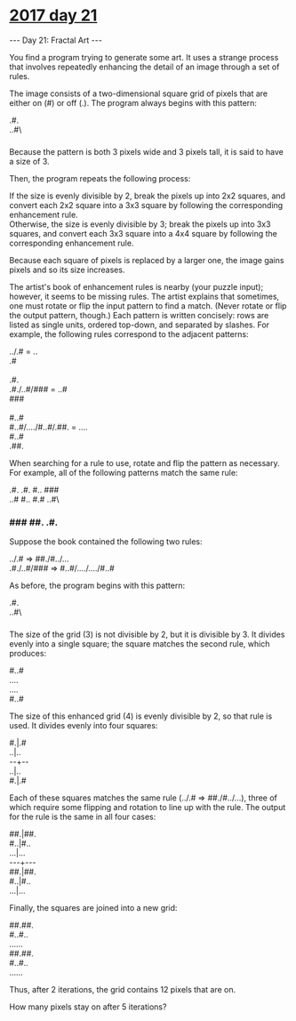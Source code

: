 # [2017 day 21](https://adventofcode.com/2017/day/21)

--- Day 21: Fractal Art ---

You find a program trying to generate some art. It uses a strange process that involves repeatedly enhancing the detail of an image through a set of rules.

The image consists of a two-dimensional square grid of pixels that are either on (#) or off (.). The program always begins with this pattern:

.#.\
..#\
###

Because the pattern is both 3 pixels wide and 3 pixels tall, it is said to have a size of 3.

Then, the program repeats the following process:

If the size is evenly divisible by 2, break the pixels up into 2x2 squares, and convert each 2x2 square into a 3x3 square by following the corresponding enhancement rule.\
Otherwise, the size is evenly divisible by 3; break the pixels up into 3x3 squares, and convert each 3x3 square into a 4x4 square by following the corresponding enhancement rule.

Because each square of pixels is replaced by a larger one, the image gains pixels and so its size increases.

The artist's book of enhancement rules is nearby (your puzzle input); however, it seems to be missing rules.  The artist explains that sometimes, one must rotate or flip the input pattern to find a match. (Never rotate or flip the output pattern, though.) Each pattern is written concisely: rows are listed as single units, ordered top-down, and separated by slashes. For example, the following rules correspond to the adjacent patterns:

../.#  =  ..\
          .#\
\
                .#.\
.#./..#/###  =  ..#\
                ###\
\
                        #..#\
#..#/..../#..#/.##.  =  ....\
                        #..#\
                        .##.

When searching for a rule to use, rotate and flip the pattern as necessary.  For example, all of the following patterns match the same rule:

.#.   .#.   #..   ###\
..#   #..   #.#   ..#\
###   ###   ##.   .#.

Suppose the book contained the following two rules:

../.# => ##./#../...\
.#./..#/### => #..#/..../..../#..#

As before, the program begins with this pattern:

.#.\
..#\
###

The size of the grid (3) is not divisible by 2, but it is divisible by 3. It divides evenly into a single square; the square matches the second rule, which produces:

#..#\
....\
....\
#..#

The size of this enhanced grid (4) is evenly divisible by 2, so that rule is used. It divides evenly into four squares:

#.|.#\
..|..\
--+--\
..|..\
#.|.#

Each of these squares matches the same rule (../.# => ##./#../...), three of which require some flipping and rotation to line up with the rule. The output for the rule is the same in all four cases:

##.|##.\
#..|#..\
...|...\
---+---\
##.|##.\
#..|#..\
...|...

Finally, the squares are joined into a new grid:

##.##.\
#..#..\
......\
##.##.\
#..#..\
......

Thus, after 2 iterations, the grid contains 12 pixels that are on.

How many pixels stay on after 5 iterations?